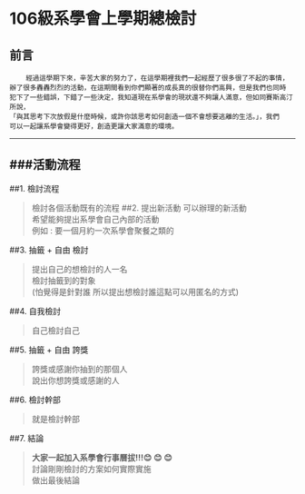 # **106級系學會上學期總檢討** #

## 前言
````
	經過這學期下來，辛苦大家的努力了，在這學期裡我們一起經歷了很多很了不起的事情，
辦了很多轟轟烈烈的活動，在這期間看到你們顯著的成長真的很替你們高興，但是我們也同時
犯下了一些錯誤，下錯了一些決定，我知道現在系學會的現狀還不夠讓人滿意，但如同賽斯高汀所說，
「與其思考下次放假是什麼時候，或許你該思考如何創造一個不會想要逃離的生活。」，我們
可以一起讓系學會變得更好，創造更讓大家滿意的環境。
````
----------------------------------

###**活動流程**
-------------------------------------
##1. 檢討流程
>檢討各個活動既有的流程
##2. 提出新活動
>可以辦理的新活動  
希望能夠提出系學會自己內部的活動  
例如 : 要一個月約一次系學會聚餐之類的

##3. 抽籤 + 自由 檢討
>提出自己的想檢討的人一名  
檢討抽籤到的對象  
(怕覺得是針對誰 所以提出想檢討誰這點可以用匿名的方式)

##4. 自我檢討
>自己檢討自己

##5. 抽籤 + 自由 誇獎
>誇獎或感謝你抽到的那個人  
說出你想誇獎或感謝的人

##6. 檢討幹部
>就是檢討幹部

##7. 結論
>**大家一起加入系學會行事曆拔!!!:blush: :blush: :blush:**  
討論剛剛檢討的方案如何實際實施  
做出最後結論



